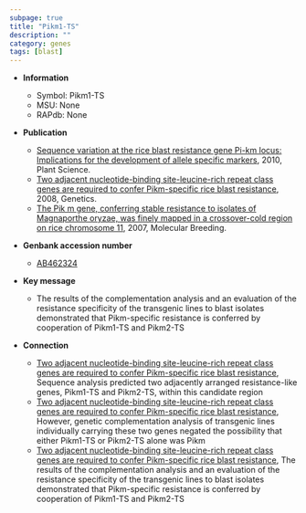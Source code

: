 ```yaml
---
subpage: true
title: "Pikm1-TS"
description: ""
category: genes
tags: [blast]
---
```


* **Information**  
    + Symbol: Pikm1-TS  
    + MSU: None  
    + RAPdb: None  

* **Publication**  
    + [Sequence variation at the rice blast resistance gene Pi-km locus: Implications for the development of allele specific markers](http://www.ncbi.nlm.nih.gov/pubmed?term=Sequence+variation+at+the+rice+blast+resistance+gene+Pi-km+locus:+Implications+for+the+development+of+allele+specific+markers%5BTitle%5D), 2010, Plant Science.
    + [Two adjacent nucleotide-binding site-leucine-rich repeat class genes are required to confer Pikm-specific rice blast resistance](http://www.ncbi.nlm.nih.gov/pubmed?term=Two+adjacent+nucleotide-binding+site-leucine-rich+repeat+class+genes+are+required+to+confer+Pikm-specific+rice+blast+resistance%5BTitle%5D), 2008, Genetics.
    + [The Pik m gene, conferring stable resistance to isolates of Magnaporthe oryzae, was finely mapped in a crossover-cold region on rice chromosome 11](http://www.ncbi.nlm.nih.gov/pubmed?term=The+Pik+m+gene,+conferring+stable+resistance+to+isolates+of+Magnaporthe+oryzae,+was+finely+mapped+in+a+crossover-cold+region+on+rice+chromosome+11%5BTitle%5D), 2007, Molecular Breeding.

* **Genbank accession number**  
    + [AB462324](http://www.ncbi.nlm.nih.gov/nuccore/AB462324)

* **Key message**  
    + The results of the complementation analysis and an evaluation of the resistance specificity of the transgenic lines to blast isolates demonstrated that Pikm-specific resistance is conferred by cooperation of Pikm1-TS and Pikm2-TS

* **Connection**  
    + [Two adjacent nucleotide-binding site-leucine-rich repeat class genes are required to confer Pikm-specific rice blast resistance](http://www.ncbi.nlm.nih.gov/pubmed?term=Two+adjacent+nucleotide-binding+site-leucine-rich+repeat+class+genes+are+required+to+confer+Pikm-specific+rice+blast+resistance%5BTitle%5D), Sequence analysis predicted two adjacently arranged resistance-like genes, Pikm1-TS and Pikm2-TS, within this candidate region
    + [Two adjacent nucleotide-binding site-leucine-rich repeat class genes are required to confer Pikm-specific rice blast resistance](http://www.ncbi.nlm.nih.gov/pubmed?term=Two+adjacent+nucleotide-binding+site-leucine-rich+repeat+class+genes+are+required+to+confer+Pikm-specific+rice+blast+resistance%5BTitle%5D), However, genetic complementation analysis of transgenic lines individually carrying these two genes negated the possibility that either Pikm1-TS or Pikm2-TS alone was Pikm
    + [Two adjacent nucleotide-binding site-leucine-rich repeat class genes are required to confer Pikm-specific rice blast resistance](http://www.ncbi.nlm.nih.gov/pubmed?term=Two+adjacent+nucleotide-binding+site-leucine-rich+repeat+class+genes+are+required+to+confer+Pikm-specific+rice+blast+resistance%5BTitle%5D), The results of the complementation analysis and an evaluation of the resistance specificity of the transgenic lines to blast isolates demonstrated that Pikm-specific resistance is conferred by cooperation of Pikm1-TS and Pikm2-TS



